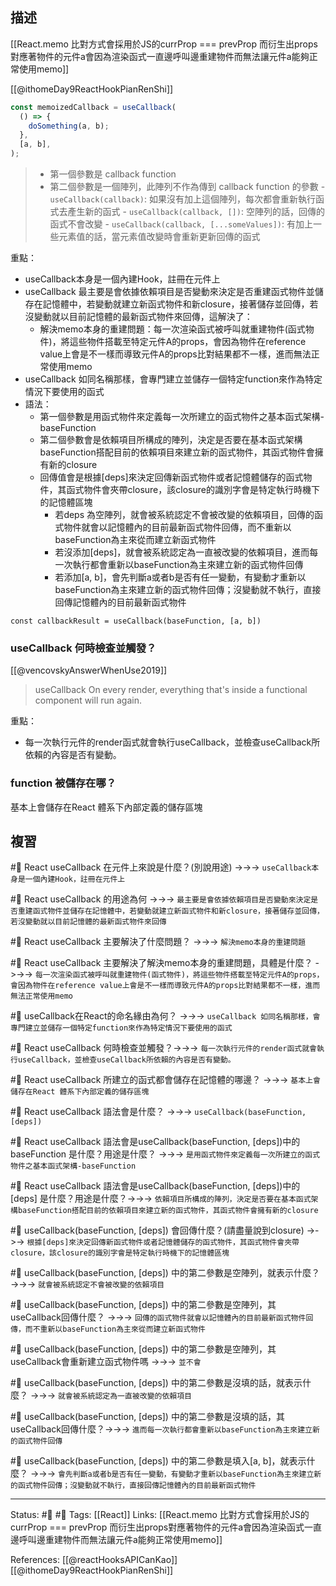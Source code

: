## 描述

[[React.memo 比對方式會採用於JS的currProp === prevProp 而衍生出props對應著物件的元件a會因為渲染函式一直邊呼叫邊重建物件而無法讓元件a能夠正常使用memo]]

[[@ithomeDay9ReactHookPianRenShi]]
```jsx
const memoizedCallback = useCallback(
  () => {
    doSomething(a, b);
  },
  [a, b],
);
```

> -   第一個參數是 callback function
> -   第二個參數是一個陣列，此陣列不作為傳到 callback function 的參數
	    -   `useCallback(callback)`: 如果沒有加上這個陣列，每次都會重新執行函式去產生新的函式
	    -   `useCallback(callback, [])`: 空陣列的話，回傳的函式不會改變
	    -   `useCallback(callback, [...someValues])`: 有加上一些元素值的話，當元素值改變時會重新更新回傳的函式

重點：
- useCallback本身是一個內建Hook，註冊在元件上
- useCallback 最主要是會依據依賴項目是否變動來決定是否重建函式物件並儲存在記憶體中，若變動就建立新函式物件和新closure，接著儲存並回傳，若沒變動就以目前記憶體的最新函式物件來回傳，這解決了：
	- 解決memo本身的重建問題：每一次渲染函式被呼叫就重建物件(函式物件)，將這些物件搭載至特定元件A的props，會因為物件在reference value上會是不一樣而導致元件A的props比對結果都不一樣，進而無法正常使用memo
- useCallback 如同名稱那樣，會專門建立並儲存一個特定function來作為特定情況下要使用的函式
- 語法： 
	- 第一個參數是用函式物件來定義每一次所建立的函式物件之基本函式架構-baseFunction
	- 第二個參數會是依賴項目所構成的陣列，決定是否要在基本函式架構baseFunction搭配目前的依賴項目來建立新的函式物件，其函式物件會擁有新的closure
	- 回傳值會是根據\[deps\]來決定回傳新函式物件或者記憶體儲存的函式物件，其函式物件會夾帶closure，該closure的識別字會是特定執行時機下的記憶體區塊
		- 若deps 為空陣列，就會被系統認定不會被改變的依賴項目，回傳的函式物件就會以記憶體內的目前最新函式物件回傳，而不重新以baseFunction為主來從而建立新函式物件
		- 若沒添加\[deps\]，就會被系統認定為一直被改變的依賴項目，進而每一次執行都會重新以baseFunction為主來建立新的函式物件回傳
		- 若添加\[a, b\]，會先判斷a或者b是否有任一變動，有變動才重新以baseFunction為主來建立新的函式物件回傳；沒變動就不執行，直接回傳記憶體內的目前最新函式物件
```
const callbackResult = useCallback(baseFunction, [a, b])
```

### useCallback 何時檢查並觸發？
[[@vencovskyAnswerWhenUse2019]]

> useCallback
> On every render, everything that's inside a functional component will run again.

重點：
- 每一次執行元件的render函式就會執行useCallback，並檢查useCallback所依賴的內容是否有變動。

### function 被儲存在哪？

基本上會儲存在React 體系下內部定義的儲存區塊


## 複習


#🧠 React useCallback 在元件上來說是什麼？(別說用途)  ->->-> `useCallback本身是一個內建Hook，註冊在元件上`
<!--SR:!2022-10-09,3,250-->

#🧠 React useCallback 的用途為何 ->->-> `最主要是會依據依賴項目是否變動來決定是否重建函式物件並儲存在記憶體中，若變動就建立新函式物件和新closure，接著儲存並回傳，若沒變動就以目前記憶體的最新函式物件來回傳`
<!--SR:!2022-10-09,3,250-->

#🧠 React useCallback 主要解決了什麼問題？ ->->-> `解決memo本身的重建問題`
<!--SR:!2022-10-09,3,250-->

#🧠 React useCallback 主要解決了解決memo本身的重建問題，具體是什麼？ ->->-> `每一次渲染函式被呼叫就重建物件(函式物件)，將這些物件搭載至特定元件A的props，會因為物件在reference value上會是不一樣而導致元件A的props比對結果都不一樣，進而無法正常使用memo`
<!--SR:!2022-10-09,3,250-->

#🧠 useCallback在React的命名緣由為何？ ->->-> `useCallback 如同名稱那樣，會專門建立並儲存一個特定function來作為特定情況下要使用的函式`
<!--SR:!2022-10-09,3,250-->

#🧠 React useCallback 何時檢查並觸發？->->-> `每一次執行元件的render函式就會執行useCallback，並檢查useCallback所依賴的內容是否有變動。`
<!--SR:!2022-10-09,3,250-->


#🧠 React useCallback 所建立的函式都會儲存在記憶體的哪邊？ ->->-> `基本上會儲存在React 體系下內部定義的儲存區塊`
<!--SR:!2022-10-09,3,250-->

#🧠 React useCallback 語法會是什麼？ ->->-> `useCallback(baseFunction, [deps])`
<!--SR:!2022-10-09,3,250-->

#🧠 React useCallback 語法會是useCallback(baseFunction, \[deps\])中的baseFunction 是什麼？用途是什麼？ ->->-> `是用函式物件來定義每一次所建立的函式物件之基本函式架構-baseFunction`
<!--SR:!2022-10-09,3,250-->

#🧠 React useCallback 語法會是useCallback(baseFunction, \[deps\])中的\[deps\] 是什麼？用途是什麼？->->-> `依賴項目所構成的陣列，決定是否要在基本函式架構baseFunction搭配目前的依賴項目來建立新的函式物件，其函式物件會擁有新的closure`
<!--SR:!2022-10-09,3,250-->


#🧠 useCallback(baseFunction, \[deps\]) 會回傳什麼？(請盡量說到closure) ->->-> `根據[deps]來決定回傳新函式物件或者記憶體儲存的函式物件，其函式物件會夾帶closure，該closure的識別字會是特定執行時機下的記憶體區塊`
<!--SR:!2022-10-09,3,250-->


#🧠 useCallback(baseFunction, \[deps\]) 中的第二參數是空陣列，就表示什麼？ ->->-> `就會被系統認定不會被改變的依賴項目`
<!--SR:!2022-10-09,3,250-->
#🧠 useCallback(baseFunction, \[deps\]) 中的第二參數是空陣列，其useCallback回傳什麼？ ->->-> `回傳的函式物件就會以記憶體內的目前最新函式物件回傳，而不重新以baseFunction為主來從而建立新函式物件`
<!--SR:!2022-10-09,3,250-->

#🧠 useCallback(baseFunction, \[deps\]) 中的第二參數是空陣列，其useCallback會重新建立函式物件嗎 ->->-> `並不會`
<!--SR:!2022-10-09,3,250-->

#🧠 useCallback(baseFunction, \[deps\]) 中的第二參數是沒填的話，就表示什麼？ ->->-> `就會被系統認定為一直被改變的依賴項目`
<!--SR:!2022-10-09,3,250-->

#🧠 useCallback(baseFunction, \[deps\]) 中的第二參數是沒填的話，其useCallback回傳什麼？->->-> `進而每一次執行都會重新以baseFunction為主來建立新的函式物件回傳`
<!--SR:!2022-10-09,3,250-->

#🧠 useCallback(baseFunction, \[deps\]) 中的第二參數是填入\[a, b\]，就表示什麼？ ->->-> `會先判斷a或者b是否有任一變動，有變動才重新以baseFunction為主來建立新的函式物件回傳；沒變動就不執行，直接回傳記憶體內的目前最新函式物件`
<!--SR:!2022-10-09,3,250-->






---
Status: #🌱 #📝
Tags:
[[React]]
Links:
[[React.memo 比對方式會採用於JS的currProp === prevProp 而衍生出props對應著物件的元件a會因為渲染函式一直邊呼叫邊重建物件而無法讓元件a能夠正常使用memo]]

References:
[[@reactHooksAPICanKao]]
[[@ithomeDay9ReactHookPianRenShi]]